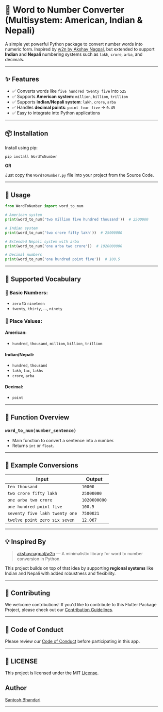 # 🔢 Word to Number Converter (Multisystem: American, Indian & Nepali)

A simple yet powerful Python package to convert number words into numeric form. Inspired by [w2n by Akshay Nagpal](https://github.com/akshaynagpal/w2n), but extended to support **Indian** and **Nepali** numbering systems such as `lakh`, `crore`, `arba`, and decimals.

---

## ✨ Features

- ✅ Converts words like `five hundred twenty five` into `525`
- ✅ Supports **American system**: `million`, `billion`, `trillion`
- ✅ Supports **Indian/Nepali system**: `lakh`, `crore`, `arba`
- ✅ Handles **decimal points**: `point four five` → `0.45`
- ✅ Easy to integrate into Python applications

---

## 📦 Installation

Install using pip:

```bash
pip install WordToNumber
```
**OR**

Just copy the `WordToNumber.py` file into your project from the Source Code.

---

## 🚀 Usage

```python
from WordToNumber import word_to_num

# American system
print(word_to_num('two million five hundred thousand'))  # 2500000

# Indian system
print(word_to_num('two crore fifty lakh'))  # 25000000

# Extended Nepali system with arba
print(word_to_num('one arba two crore'))  # 1020000000

# Decimal numbers
print(word_to_num('one hundred point five'))  # 100.5
```

---

## 🧠 Supported Vocabulary

### 🔢 Basic Numbers:
- `zero` to `nineteen`
- `twenty`, `thirty`, ..., `ninety`

### 🧱 Place Values:

#### American:
- `hundred`, `thousand`, `million`, `billion`, `trillion`

#### Indian/Nepali:
- `hundred`, `thousand`
- `lakh`, `lac`, `lakhs`
- `crore`, `arba`

#### Decimal:
- `point`

---
<!-- 
## ❗ Error Handling

This package throws meaningful errors for:

- ❌ Mixing different systems (e.g., `two million five crore`)
- ❌ Invalid words or syntax (e.g., `fivety`, `hundred crore lakh`)
- ❌ Repeated place values (`two million one million`)

--- -->

## 🧪 Function Overview

### `word_to_num(number_sentence)`
- Main function to convert a sentence into a number.
- Returns `int` or `float`.

---

## 📄 Example Conversions

| Input                             | Output       |
|----------------------------------|--------------|
| `ten thousand`                   | `10000`      |
| `two crore fifty lakh`           | `25000000`   |
| `one arba two crore`             | `1020000000` |
| `one hundred point five`         | `100.5`      |
| `seventy five lakh twenty one`   | `7500021`    |
| `twelve point zero six seven`    | `12.067`     |

---

## 💡 Inspired By

> [akshaynagpal/w2n](https://github.com/akshaynagpal/w2n) — A minimalistic library for word to number conversion in Python.

This project builds on top of that idea by supporting **regional systems** like Indian and Nepali with added robustness and flexibility.

---

## 🤝 Contributing

We welcome contributions! If you'd like to contribute to this Flutter Package Project, please check out our [Contribution Guidelines](Contribution.md).

---


## 🤗 Code of Conduct
Please review our [Code of Conduct](CodeOfConduct.md) before participating in this app.

---

## 🪪 LICENSE
This project is licensed under the MIT [License](LICENSE).


## Author

[Santosh Bhandari](mailto:info@bhandari-santosh.com.np)

---
